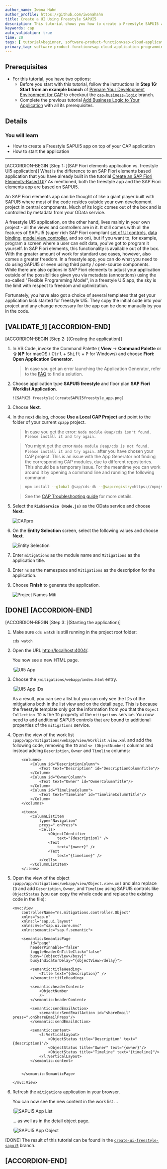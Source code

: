 ```yaml
---
author_name: Iwona Hahn
author_profile: https://github.com/iwonahahn
title: Create a UI Using Freestyle SAPUI5
description: This tutorial shows you how to create a Freestyle SAPUI5 app on top of your CAP application.
keywords: cap
auto_validation: true
time: 20
tags: [ tutorial>beginner, software-product-function>sap-cloud-application-programming-model, programming-tool>node-js, software-product>sap-business-technology-platform, software-product>sap-fiori-tools, software-product>sapui5]
primary_tag: software-product-function>sap-cloud-application-programming-model
---
```


## Prerequisites
 - For this tutorial, you have two options:
    - Before you start with this tutorial, follow the instructions in **Step 16: Start from an example branch** of [Prepare Your Development Environment for CAP](btp-app-prepare-dev-environment-cap) to checkout the [`cap-business-logic`](https://github.com/SAP-samples/cloud-cap-risk-management/tree/cap-business-logic) branch.
    - Complete the previous tutorial [Add Business Logic to Your Application](btp-app-cap-business-logic) with all its prerequisites.



## Details
### You will learn
 - How to create a Freestyle SAPUI5 app on top of your CAP application
 - How to start the application

---

[ACCORDION-BEGIN [Step 1: ](SAP Fiori elements application vs. freestyle UI5 application)]
What is the difference to an SAP Fiori elements based application that you have already built in the tutorial [Create an SAP Fiori Elements-Based UI](btp-app-create-ui-fiori-elements)? As mentioned, both the freestyle app and the SAP Fiori elements app are based on SAPUI5.

An SAP Fiori elements app can be thought of like a giant player built with SAPUI5 where most of the code resides outside your own development project in central components. Much of its logic comes out of the box and is controlled by metadata from your OData service.

A freestyle UI5 application, on the other hand, lives mainly in your own project - all the views and controllers are in it. It still comes with all the features of SAPUI5 (super rich SAP Fiori compliant [set of UI controls](https://sapui5.hana.ondemand.com/#/controls), [data binding](https://sapui5.hana.ondemand.com/#/topic/e5310932a71f42daa41f3a6143efca9c), [model view controller](https://sapui5.hana.ondemand.com/#/topic/91f233476f4d1014b6dd926db0e91070), and so on), but if you want to, for example, program a screen where a user can edit data, you've got to program it yourself. In SAP Fiori elements, this functionality is available out of the box. With the greater amount of work for standard use cases, however, also comes a greater freedom. In a freestyle app, you can do what you need to do using SAPUI5 or even using third party / open-source components. While there are also options in SAP Fiori elements to adjust your application outside of the possibilities given you via metadata (annotations) using the so-called "Flexible Programming Model", in a freestyle UI5 app, the sky is the limit with respect to freedom and optimization.

Fortunately, you have also got a choice of several templates that get your application kick started for freestyle UI5. They copy the initial code into your project and any change necessary for the app can be done manually by you in the code.

[VALIDATE_1]
[ACCORDION-END]
---
[ACCORDION-BEGIN [Step 2: ](Creating the application)]
1. In VS Code, invoke the Command Palette ( **View** &rarr; **Command Palette** or **⇧⌘P** for macOS / <kbd>Ctrl</kbd> + <kbd>Shift</kbd> + <kbd>P</kbd> for Windows) and choose **Fiori: Open Application Generator**.


    > In case you get an error launching the Application Generator, refer to the [FAQ](https://help.sap.com/viewer/42532dbd1ebb434a80506113970f96e9/Latest/en-US) to find a solution.

2. Choose application type **SAPUI5 freestyle** and floor plan **SAP Fiori Worklist Application**.

       ![SAPUI5 freestyle](createSAPUI5freestyle_app.png)


4. Choose **Next**.

5. In the next dialog, choose **Use a Local CAP Project** and point to the folder of your current `cpapp` project.

    > In case you get the error: `Node module @sap/cds isn't found. Please install it and try again.`

    > You might get the error `Node module @sap/cds is not found. Please install it and try again.` after you have chosen your CAP project. This is an issue with the App Generator not finding the corresponding CAP modules, due to different repositories. This should be a temporary issue. For the meantime you can work around it by opening a command line and running the following command:

    > ```bash
    > npm install --global @sap/cds-dk --@sap:registry=https://npmjs.org/
    > ```

    > See the [CAP Troubleshooting guide](https://cap.cloud.sap/docs/advanced/troubleshooting#npm-installation) for more details.

5. Select the **`RiskService (Node.js)`** as the OData service and choose **Next**.

    ![CAPpro](datasourceselection.png)

6. On the **Entity Selection** screen, select the following values and choose **Next**.

    ![Entity Selection](SAPUI5freestyle_entityselect.png)

7. Enter `mitigations` as the module name and `Mitigations` as the application title.

8. Enter `ns` as the namespace and `Mitigations` as the description for the application.

9. Choose **Finish** to generate the application.

    ![Project Names Miti](SAPUI5freestyle_appgen.png)

[DONE]
[ACCORDION-END]
---
[ACCORDION-BEGIN [Step 3: ](Starting the application)]
1. Make sure `cds watch` is still running in the project root folder:

    ```Shell/Bash
    cds watch
    ```

2. Open the URL <http://localhost:4004/>.

    You now see a new HTML page.

    !![UI5 App](freestylelaunch.png)

3. Choose the `/mitigations/webapp/index.html` entry.

    !![UI5 App IDs](freestyleguidids.png)

    As a result, you can see a list but you can only see the IDs of the mitigations both in the list view and on the detail page. This is because the freestyle template only got the information from you that the `Object Collection ID` is the `ID` property of the `mitigations` service. You now need to add additional SAPUI5 controls that are bound to additional properties of the `mitigations` service.

4. Open the view of the work list `cpapp/app/mitigations/webapp/view/Worklist.view.xml`  and add the following code, removing the `ID` and `<> (ObjectNumber)` columns and instead adding `Description`, `Owner` and `Timeline` columns:

    ```XML[2-10,19-23]
        <columns>
            <Column id="DescriptionColumn">
                <Text text="Description" id="DescriptionColumnTitle"/>
            </Column>
            <Column id="OwnerColumn">
                <Text text="Owner" id="OwnerColumnTitle"/>
            </Column>
            <Column id="TimelineColumn">
                <Text text="Timeline" id="TimelineColumnTitle"/>
            </Column>
        </columns>

        <items>
            <ColumnListItem
                type="Navigation"
                press=".onPress">
                <cells>
                    <ObjectIdentifier
                        text="{description}" />
                    <Text
                        text="{owner}" />
                    <Text
                        text="{timeline}" />
                </cells>
            </ColumnListItem>
        </items>
    ```

5. Open the view of the object `cpapp/app/mitigations/webapp/view/Object.view.xml` and also replace `ID` and add `Description`, `Owner`, and `Timeline` using SAPUI5 controls like `ObjectStatus` (you can copy the whole code and replace the existing code in the file):

    ```XML[4,16,28-34]
    <mvc:View
        controllerName="ns.mitigations.controller.Object"
        xmlns="sap.m"
        xmlns:l="sap.ui.layout"
        xmlns:mvc="sap.ui.core.mvc"
        xmlns:semantic="sap.f.semantic">

        <semantic:SemanticPage
            id="page"
            headerPinnable="false"
            toggleHeaderOnTitleClick="false"
            busy="{objectView>/busy}"
            busyIndicatorDelay="{objectView>/delay}">

            <semantic:titleHeading>
                <Title text="{description}" />
            </semantic:titleHeading>

            <semantic:headerContent>
                <ObjectNumber
                />
            </semantic:headerContent>

            <semantic:sendEmailAction>
                <semantic:SendEmailAction id="shareEmail" press=".onShareEmailPress"/>
            </semantic:sendEmailAction>

            <semantic:content>
                <l:VerticalLayout>
                    <ObjectStatus title="Description" text="{description}"/>
                    <ObjectStatus title="Owner" text="{owner}"/>
                    <ObjectStatus title="Timeline" text="{timeline}"/>
                </l:VerticalLayout>
            </semantic:content>


        </semantic:SemanticPage>

    </mvc:View>
    ```

6. Refresh the `mitigations` application in your browser.

    You can now see the new content in the work list ...

    !![SAPUI5 App List](freestyleui5list.png)

    ... as well as in the detail object page.

    !![SAPUI5 App Object](freestyleui5object.png)

[DONE]
The result of this tutorial can be found in the [`create-ui-freestyle-sapui5`](https://github.com/SAP-samples/cloud-cap-risk-management/tree/create-ui-freestyle-sapui5) branch.


[ACCORDION-END]
---
